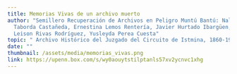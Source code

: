 ```yaml
---
title: Memorias Vivas de un archivo muerto
author: "Semillero Recuperación de Archivos en Peligro Muntú Bantú: Nallely
  Taborda Castañeda, Ernestina Lemos Rentería, Javier Hurtado Ibargüen, Jhon
  Leison Rivas Rodríguez, Yusleyda Perea Cuesta"
topic: " Archivo Histórico del Juzgado del Circuito de Istmina, 1860-1930"
date: ""
thumbnail: /assets/media/memorias_vivas.png
link: https://upenn.box.com/s/wy0aouytstilptanls57xv2ycnvc1xhg
---
```

